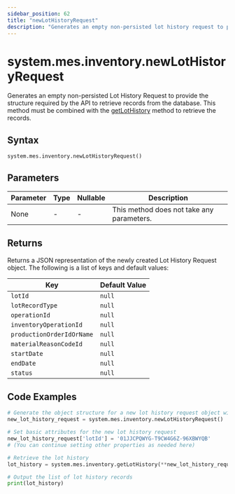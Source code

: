 ```yaml
---
sidebar_position: 62
title: "newLotHistoryRequest"
description: "Generates an empty non-persisted lot history request to provide the structure to retrieve records from the database."
---
```


# system.mes.inventory.newLotHistoryRequest

Generates an empty non-persisted Lot History Request to provide the structure required by the API to retrieve records from the database.
This method must be combined with the [getLotHistory](./get-lot-history) method to retrieve the records.

## Syntax

```python
system.mes.inventory.newLotHistoryRequest()
```

## Parameters

| Parameter | Type | Nullable | Description                               |
|-----------|------|----------|-------------------------------------------|
| None      | -    | -        | This method does not take any parameters. |

## Returns

Returns a JSON representation of the newly created Lot History Request object. The following is a list of keys and default values:

| Key                       | Default Value |
|---------------------------|---------------|
| `lotId`                   | `null`        |
| `lotRecordType`           | `null`        |
| `operationId`             | `null`        |
| `inventoryOperationId`    | `null`        |
| `productionOrderIdOrName` | `null`        |
| `materialReasonCodeId`    | `null`        |
| `startDate`               | `null`        |
| `endDate`                 | `null`        |
| `status`                  | `null`        |

## Code Examples

```python
# Generate the object structure for a new lot history request object with no initial arguments
new_lot_history_request = system.mes.inventory.newLotHistoryRequest()

# Set basic attributes for the new lot history request
new_lot_history_request['lotId'] = '01JJCPQWYG-T9CW4G6Z-96XBWYQB'
# (You can continue setting other properties as needed here)

# Retrieve the lot history
lot_history = system.mes.inventory.getLotHistory(**new_lot_history_request)

# Output the list of lot history records
print(lot_history)
```
